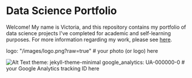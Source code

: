 # Data Science Portfolio 

Welcome! My name is Victoria, and this repository contains my portfolio of data science projects I've completed for academic and self-learning purposes. For more information regarding my work, please see [here](https://victoria-silva.carrd.co/).

logo: "/images/logo.png?raw=true" # your photo (or logo) here

![Alt Text](/images/IMG_2871.png)
theme: jekyll-theme-minimal
google_analytics: UA-000000-0 # your Google Analytics tracking ID here
